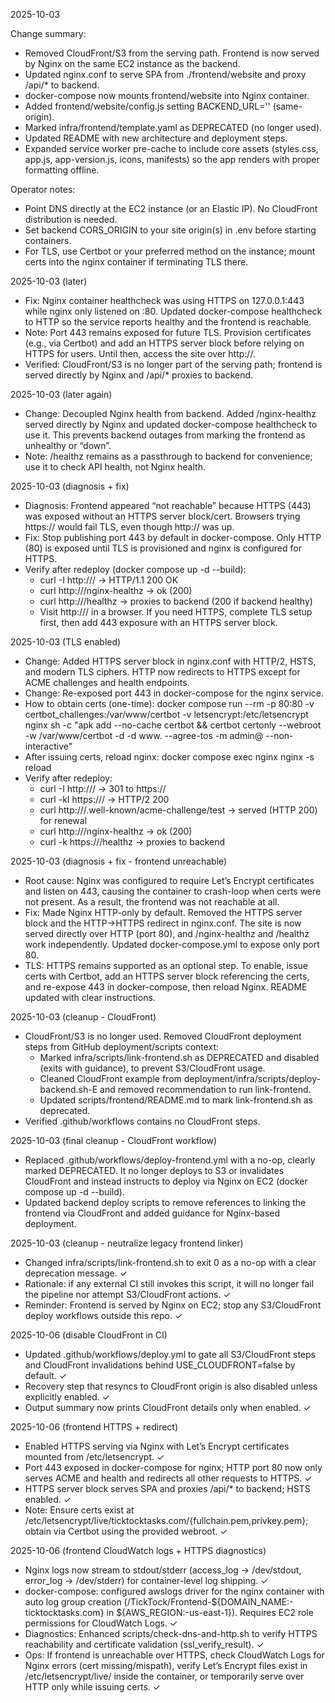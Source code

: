 2025-10-03

Change summary:
- Removed CloudFront/S3 from the serving path. Frontend is now served by Nginx on the same EC2 instance as the backend.
- Updated nginx.conf to serve SPA from ./frontend/website and proxy /api/* to backend.
- docker-compose now mounts frontend/website into Nginx container.
- Added frontend/website/config.js setting BACKEND_URL='' (same-origin).
- Marked infra/frontend/template.yaml as DEPRECATED (no longer used).
- Updated README with new architecture and deployment steps.
- Expanded service worker pre-cache to include core assets (styles.css, app.js, app-version.js, icons, manifests) so the app renders with proper formatting offline.

Operator notes:
- Point DNS directly at the EC2 instance (or an Elastic IP). No CloudFront distribution is needed.
- Set backend CORS_ORIGIN to your site origin(s) in .env before starting containers.
- For TLS, use Certbot or your preferred method on the instance; mount certs into the nginx container if terminating TLS there.


2025-10-03 (later)
- Fix: Nginx container healthcheck was using HTTPS on 127.0.0.1:443 while nginx only listened on :80. Updated docker-compose healthcheck to HTTP so the service reports healthy and the frontend is reachable.
- Note: Port 443 remains exposed for future TLS. Provision certificates (e.g., via Certbot) and add an HTTPS server block before relying on HTTPS for users. Until then, access the site over http://.
- Verified: CloudFront/S3 is no longer part of the serving path; frontend is served directly by Nginx and /api/* proxies to backend.

2025-10-03 (later again)
- Change: Decoupled Nginx health from backend. Added /nginx-healthz served directly by Nginx and updated docker-compose healthcheck to use it. This prevents backend outages from marking the frontend as unhealthy or “down”.
- Note: /healthz remains as a passthrough to backend for convenience; use it to check API health, not Nginx health.

2025-10-03 (diagnosis + fix)
- Diagnosis: Frontend appeared “not reachable” because HTTPS (443) was exposed without an HTTPS server block/cert. Browsers trying https:// would fail TLS, even though http:// was up.
- Fix: Stop publishing port 443 by default in docker-compose. Only HTTP (80) is exposed until TLS is provisioned and nginx is configured for HTTPS.
- Verify after redeploy (docker compose up -d --build):
  - curl -I http://<host>/ → HTTP/1.1 200 OK
  - curl http://<host>/nginx-healthz → ok (200)
  - curl http://<host>/healthz → proxies to backend (200 if backend healthy)
  - Visit http://<your-domain>/ in a browser. If you need HTTPS, complete TLS setup first, then add 443 exposure with an HTTPS server block.

2025-10-03 (TLS enabled)
- Change: Added HTTPS server block in nginx.conf with HTTP/2, HSTS, and modern TLS ciphers. HTTP now redirects to HTTPS except for ACME challenges and health endpoints.
- Change: Re-exposed port 443 in docker-compose for the nginx service.
- How to obtain certs (one-time):
  docker compose run --rm -p 80:80 -v certbot_challenges:/var/www/certbot -v letsencrypt:/etc/letsencrypt nginx sh -c "apk add --no-cache certbot && certbot certonly --webroot -w /var/www/certbot -d <domain> -d www.<domain> --agree-tos -m admin@<domain> --non-interactive"
- After issuing certs, reload nginx: docker compose exec nginx nginx -s reload
- Verify after redeploy:
  - curl -I http://<host>/ → 301 to https://
  - curl -kI https://<host>/ → HTTP/2 200
  - curl http://<host>/.well-known/acme-challenge/test → served (HTTP 200) for renewal
  - curl http://<host>/nginx-healthz → ok (200)
  - curl -k https://<host>/healthz → proxies to backend

2025-10-03 (diagnosis + fix - frontend unreachable)
- Root cause: Nginx was configured to require Let’s Encrypt certificates and listen on 443, causing the container to crash-loop when certs were not present. As a result, the frontend was not reachable at all.
- Fix: Made Nginx HTTP-only by default. Removed the HTTPS server block and the HTTP→HTTPS redirect in nginx.conf. The site is now served directly over HTTP (port 80), and /nginx-healthz and /healthz work independently. Updated docker-compose.yml to expose only port 80.
- TLS: HTTPS remains supported as an optional step. To enable, issue certs with Certbot, add an HTTPS server block referencing the certs, and re-expose 443 in docker-compose, then reload Nginx. README updated with clear instructions.

2025-10-03 (cleanup - CloudFront)
- CloudFront/S3 is no longer used. Removed CloudFront deployment steps from GitHub deployment/scripts context:
  - Marked infra/scripts/link-frontend.sh as DEPRECATED and disabled (exits with guidance), to prevent S3/CloudFront usage.
  - Cleaned CloudFront example from deployment/infra/scripts/deploy-backend.sh-E and removed recommendation to run link-frontend.
  - Updated scripts/frontend/README.md to mark link-frontend.sh as deprecated.
- Verified .github/workflows contains no CloudFront steps.

2025-10-03 (final cleanup - CloudFront workflow)
- Replaced .github/workflows/deploy-frontend.yml with a no-op, clearly marked DEPRECATED. It no longer deploys to S3 or invalidates CloudFront and instead instructs to deploy via Nginx on EC2 (docker compose up -d --build).
- Updated backend deploy scripts to remove references to linking the frontend via CloudFront and added guidance for Nginx-based deployment.



2025-10-03 (cleanup - neutralize legacy frontend linker)
- Changed infra/scripts/link-frontend.sh to exit 0 as a no-op with a clear deprecation message. ✓
- Rationale: if any external CI still invokes this script, it will no longer fail the pipeline nor attempt S3/CloudFront actions. ✓
- Reminder: Frontend is served by Nginx on EC2; stop any S3/CloudFront deploy workflows outside this repo. ✓

2025-10-06 (disable CloudFront in CI)
- Updated .github/workflows/deploy.yml to gate all S3/CloudFront steps and CloudFront invalidations behind USE_CLOUDFRONT=false by default. ✓
- Recovery step that resyncs to CloudFront origin is also disabled unless explicitly enabled. ✓
- Output summary now prints CloudFront details only when enabled. ✓

2025-10-06 (frontend HTTPS + redirect)
- Enabled HTTPS serving via Nginx with Let’s Encrypt certificates mounted from /etc/letsencrypt. ✓
- Port 443 exposed in docker-compose for nginx; HTTP port 80 now only serves ACME and health and redirects all other requests to HTTPS. ✓
- HTTPS server block serves SPA and proxies /api/* to backend; HSTS enabled. ✓
- Note: Ensure certs exist at /etc/letsencrypt/live/ticktocktasks.com/{fullchain.pem,privkey.pem}; obtain via Certbot using the provided webroot. ✓

2025-10-06 (frontend CloudWatch logs + HTTPS diagnostics)
- Nginx logs now stream to stdout/stderr (access_log -> /dev/stdout, error_log -> /dev/stderr) for container-level log shipping. ✓
- docker-compose: configured awslogs driver for the nginx container with auto log group creation (/TickTock/Frontend-${DOMAIN_NAME:-ticktocktasks.com} in ${AWS_REGION:-us-east-1}). Requires EC2 role permissions for CloudWatch Logs. ✓
- Diagnostics: Enhanced scripts/check-dns-and-http.sh to verify HTTPS reachability and certificate validation (ssl_verify_result). ✓
- Ops: If frontend is unreachable over HTTPS, check CloudWatch Logs for Nginx errors (cert missing/mispath), verify Let’s Encrypt files exist in /etc/letsencrypt/live/<domain> inside the container, or temporarily serve over HTTP only while issuing certs. ✓
